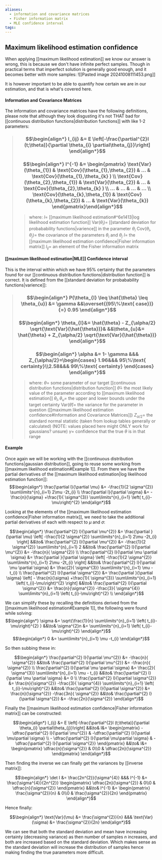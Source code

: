 ```yaml
---
aliases:
  - information and covariance matrices
  - Fisher information matrix
  - MLE confidence interval
tags:
---
```


## Maximum likelihood estimation confidence

When applying [[maximum likelihood estimation]] we know our answer is wrong, this is because we don't have infinite perfect samples. Though in practical terms that imperfect solution is generally good enough, and it becomes better with more samples:
![[Pasted image 20241008111453.png]]

It is however important to be able to quantify how certain we are in our estimation, and that is what's covered here.

#### Information and Covariance Matrices

The information and covariance matrices have the following definitions, please note that although they look disgusting it's not THAT bad for [[continuous distribution functions|distribution functions]] with like 1-2 parameters:

> ### $$\begin{align*} I_{ij}  &=  E \left[-\frac{\partial^{2}l (t;\theta)}{\partial \theta_{i} \partial\theta_{j}}\right] \end{align*}$$
> ### $$\begin{align*} I^{-1} &= \begin{pmatrix} \text{Var}(\theta_{1}) & \text{Cov}(\theta_{1},\theta_{2}) & ...  & \text{Cov}(\theta_{1},\theta_{k} ) \\ \text{Cov}(\theta_{2},\theta_{1}) & \text{Var}(\theta_{2}) & ... &  \text{Cov}(\theta_{2},\theta_{k} ) \\ ... & ... & ... & ... \\ \text{Cov}(\theta_{k},\theta_{1})  & \text{Cov}(\theta_{k},\theta_{2}) & ... & \text{Var}(\theta_{k})  \end{pmatrix}\end{align*}$$
>> where:
>> $l=$ [[maximum likelihood estimation#^6e1413|log likelihood estimation function]]
>> $\text{Var}(\theta_{i})=$ [[standard deviation for probabability functions|varience]] in the parameter $\theta_i$
>> $\text{Cov}(\theta_{i},\theta_{j})=$ the covariance of the parameters $\theta_i$ and $\theta_j$
>> $I=$ the [[maximum likelihood estimation confidence|Fisher information matrix]]
>> $I_{ij}=$ an element of the Fisher information matrix

#### [[maximum likelihood estimation|MLE]] Confidence interval

This is the interval within which we have 95% certainty that the parameters found for our [[continuous distribution functions|distribution function]] is correct. It is defined from the [[standard deviation for probabability functions|varience]]:

> ### $$\begin{align*}  P(\theta_{l} \leq \hat{\theta}  \leq \theta_{u}) &= \gamma &&\overset{(95\%\text{ case})}{=} 0.95 \end{align*}$$
> ### $$\begin{align*} \theta_{l}&=  \hat{\theta} - Z_{\alpha/2} \sqrt{\text{Var}(\hat{\theta})}& &&\theta_{u}&=  \hat{\theta} + Z_{\alpha/2} \sqrt{\text{Var}(\hat{\theta})} \end{align*}$$
> ### $$\begin{align*} \alpha &= 1- \gamma &&& Z_{\alpha/2}=\begin{cases} 1.96&&& 95\%\text{ certainty}\\2.58&&& 99\%\text{ certainty} \end{cases} \end{align*}$$
>> where:
>> ${\theta}=$ some parameter of our target [[continuous distribution functions|distribution function]]
>> $\hat{\theta}=$ the most likely value of the parameter according to [[maximum likelihood estimation]]
>> $\theta_{l},\theta_{u}=$ the upper and lower bounds under the target certainty
>> $\text{Var}(\hat\theta)=$ the variance for the parameter in question ([[maximum likelihood estimation confidence#Information and Covariance Matrices]])
>> $Z_{\alpha/2}=$ the standard normal statistic (taken from lookup tables generally or calculated) (NOTE: values placed here might ONLY work for gaussians? unsure)
>> $\gamma=$ confidence that the true $\theta$ is in that range

#### Example

Once again we will be working with the [[continuous distribution functions|gaussian distribution]], going to reuse some working from [[maximum likelihood estimation#Example 1]]. From there we have the partial derivatives of the [[maximum likelihood estimation|log likelihood estimation function]]:
$$\begin{align*}
\frac{\partial l}{\partial \mu} &= -\frac{1}{2 \sigma^{2}} \sum\limits^{n}_{i=1} 2\mu -2t_{i} \\
\frac{\partial l}{\partial \sigma} &=  - \frac{n}{\sigma} +\frac{1}{ \sigma^{3}} \sum\limits^{n}_{i=1} \left( t_{i}-\mu\right)^{2} 
\end{align*}$$

Looking at the elements of the [[maximum likelihood estimation confidence|Fisher information matrix]], we need to take the additional partial derivatives of each with respect to $\mu$ and $\sigma$:

$$\begin{align*}
\frac{\partial^{2} l}{\partial \mu^{2}} &= \frac{\partial }{\partial \mu} \left[ -\frac{1}{2 \sigma^{2}} \sum\limits^{n}_{i=1} 2\mu -2t_{i} \right] &&\to&    
\frac{\partial^{2} l}{\partial \mu^{2}} &=  -\frac{1}{2 \sigma^{2}} \sum\limits^{n}_{i=1} 2 &&\to&    
\frac{\partial^{2} l}{\partial \mu^{2}} &=  -\frac{n}{ \sigma^{2}} 
\\
\frac{\partial^{2} l}{\partial \mu \partial \sigma} &= \frac{\partial }{\partial \sigma} \left[ -\frac{1}{2 \sigma^{2}} \sum\limits^{n}_{i=1} 2\mu -2t_{i} \right] &&\to&    
\frac{\partial^{2} l}{\partial \mu \partial \sigma} &=    \frac{2}{  \sigma^{3}} \sum\limits^{n}_{i=1}  \mu - t_{i}  
\\
\frac{\partial^{2} l}{\partial \sigma^{2}} &= \frac{\partial }{\partial \sigma} \left[ - \frac{n}{\sigma} +\frac{1}{ \sigma^{3}} \sum\limits^{n}_{i=1} \left( t_{i}-\mu\right)^{2}  \right] &&\to&     
\frac{\partial^{2} l}{\partial \sigma^{2}} &=   \frac{n}{\sigma^{2}} -\frac{3}{ \sigma^{4}} \sum\limits^{n}_{i=1} \left( t_{i}-\mu\right)^{2}   
\\
\end{align*}$$

We can simplify these by recalling the definitions derived from the [[maximum likelihood estimation#Example 1]], the following were found while solving:
$$\begin{align*}
\sigma &=  \sqrt{\frac{1}{n} \sum\limits^{n}_{i=1} \left( t_{i}-\mu\right)^{2} } &&\to& \sigma^{2}n &= \sum\limits^{n}_{i=1} \left( t_{i}-\mu\right)^{2}
\end{align*}$$
$$\begin{align*}
 0 &= \sum\limits^{n}_{i=1} \mu -t_{i}
\end{align*}$$

So then subbing these in:

$$\begin{align*}
 \frac{\partial^{2} l}{\partial \mu^{2}} &=  -\frac{n}{ \sigma^{2}} &&\to&
 \frac{\partial^{2} l}{\partial \mu^{2}} &=  -\frac{n}{ \sigma^{2}}
\\
 \frac{\partial^{2} l}{\partial \mu \partial \sigma} &=    \frac{2}{  \sigma^{3}} \sum\limits^{n}_{i=1}  \mu - t_{i}  &&\to&
 \frac{\partial^{2} l}{\partial \mu \partial \sigma} &=   0
\\
 \frac{\partial^{2} l}{\partial \sigma^{2}} &=   \frac{n}{\sigma^{2}} -\frac{3}{ \sigma^{4}} \sum\limits^{n}_{i=1} \left( t_{i}-\mu\right)^{2}  &&\to&
 \frac{\partial^{2} l}{\partial \sigma^{2}} &=   \frac{n}{\sigma^{2}} -\frac{3n}{ \sigma^{2}}  &&\to&
 \frac{\partial^{2} l}{\partial \sigma^{2}} &=   -\frac{2n}{\sigma^{2}} 
\end{align*}$$

Finally the [[maximum likelihood estimation confidence|Fisher information matrix]] can be constructed:

$$\begin{align*}
 I_{ij}  &=  E \left[-\frac{\partial^{2}l (t;\theta)}{\partial \theta_{i} \partial\theta_{j}}\right] &&\to& 
I&= \begin{pmatrix} -\dfrac{\partial^{2} l}{\partial \mu^{2}} & -\dfrac{\partial^{2} l}{\partial \mu\partial \sigma} \\ - \dfrac{\partial^{2} l}{\partial \mu\partial \sigma} & -\dfrac{\partial^{2} l}{\partial \sigma^{2}} \end{pmatrix} &&\to& 
I&= \begin{pmatrix} \dfrac{n}{\sigma^{2}} & 0\\0 & \dfrac{2n}{\sigma^{2}} \end{pmatrix}
\end{align*}$$

Then finding the inverse we can finally get the variances by [[inverse matrix]]:

$$\begin{align*} 
\det I &= \frac{2n^{2}}{\sigma^{4}} &&& I^{-1} &= \frac{\sigma^{4}}{2n^{2}} \begin{pmatrix} \dfrac{2n}{\sigma^{2}} & 0\\0 & \dfrac{n}{\sigma^{2}} \end{pmatrix}
 &&\to& I^{-1} &=  \begin{pmatrix} \frac{\sigma^{2}}{n} & 0\\0 & \frac{\sigma^{2}}{2n} \end{pmatrix}
\end{align*}$$

Hence finally:

$$\begin{align*}
\text{Var}(\mu) &= \frac{\sigma^{2}}{n} &&& \text{Var}(\sigma) &= \frac{\sigma^{2}}{2n}
\end{align*}$$

We can see that both the standard deviation and mean have increasing certainty (decreasing variance) as then number of samples $n$ increases, and both are increased based on the standard deviation. Which makes sense as the standard deviation will increase the distribution of samples hence making finding the true parameters more difficult.
